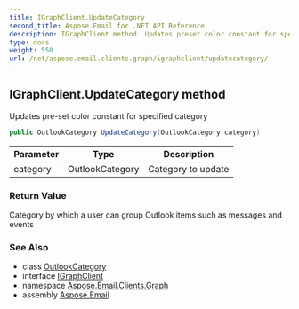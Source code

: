 ```yaml
---
title: IGraphClient.UpdateCategory
second_title: Aspose.Email for .NET API Reference
description: IGraphClient method. Updates preset color constant for specified category
type: docs
weight: 550
url: /net/aspose.email.clients.graph/igraphclient/updatecategory/
---
```

## IGraphClient.UpdateCategory method

Updates pre-set color constant for specified category

```csharp
public OutlookCategory UpdateCategory(OutlookCategory category)
```

| Parameter | Type | Description |
| --- | --- | --- |
| category | OutlookCategory | Category to update |

### Return Value

Category by which a user can group Outlook items such as messages and events

### See Also

* class [OutlookCategory](../../outlookcategory/)
* interface [IGraphClient](../)
* namespace [Aspose.Email.Clients.Graph](../../igraphclient/)
* assembly [Aspose.Email](../../../)


